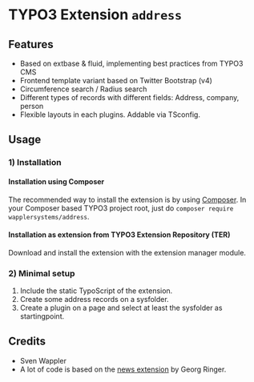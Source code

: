 # TYPO3 Extension ``address`` 

## Features

- Based on extbase & fluid, implementing best practices from TYPO3 CMS
- Frontend template variant based on Twitter Bootstrap (v4)
- Circumference search / Radius search
- Different types of records with different fields: Address, company, person
- Flexible layouts in each plugins. Addable via TSconfig.

## Usage


### 1) Installation

#### Installation using Composer

The recommended way to install the extension is by using [Composer][1]. In your Composer based TYPO3 project root, just do `composer require wapplersystems/address`. 

#### Installation as extension from TYPO3 Extension Repository (TER)

Download and install the extension with the extension manager module.

### 2) Minimal setup

1) Include the static TypoScript of the extension.
2) Create some address records on a sysfolder.
3) Create a plugin on a page and select at least the sysfolder as startingpoint.

## Credits ##

* Sven Wappler
* A lot of code is based on the [news extension][2] by Georg Ringer.

[1]: https://getcomposer.org/
[2]: https://github.com/georgringer/news

